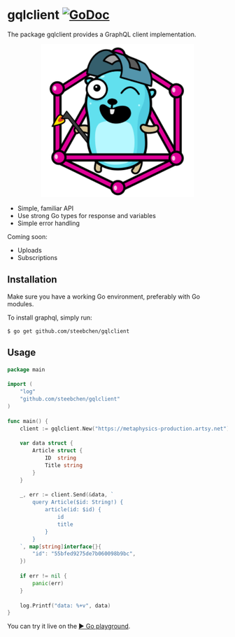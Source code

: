 # gqlclient [![GoDoc](https://godoc.org/github.com/steebchen/gqlclient?status.png)](http://godoc.org/github.com/steebchen/gqlclient)

The package gqlclient provides a GraphQL client implementation.

<p align="center">
	<img src="./gopher.svg"  alt="GraphQL Gopher" height="350" />
</p>

- Simple, familiar API
- Use strong Go types for response and variables
- Simple error handling

Coming soon:

- Uploads
- Subscriptions

## Installation

Make sure you have a working Go environment, preferably with Go modules.

To install graphql, simply run:

```
$ go get github.com/steebchen/gqlclient
```

## Usage

```go
package main

import (
	"log"
	"github.com/steebchen/gqlclient"
)

func main() {
	client := gqlclient.New("https://metaphysics-production.artsy.net")
	
	var data struct {
		Article struct {
			ID  string
			Title string
		}
	}
	
	_, err := client.Send(&data, `
		query Article($id: String!) {
			article(id: $id) {
				id
				title
			}
		}
	`, map[string]interface{}{
		"id": "55bfed9275de7b060098b9bc",
	})

	if err != nil {
		panic(err)
	}

	log.Printf("data: %+v", data)
}
```

You can try it live on the [▶ Go playground](https://play.golang.org/p/A6f_ez1oKxV). 
